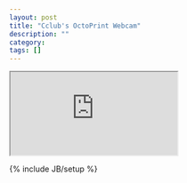 ```yaml
---
layout: post
title: "Cclub's OctoPrint Webcam"
description: ""
category: 
tags: []
---
```

<iframe src="http://magpie.dhcp.io:1337/">
</iframe>

{% include JB/setup %}
